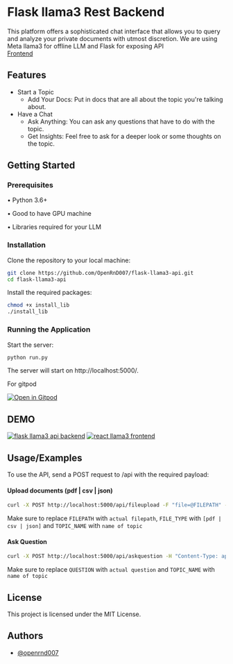 
# Flask llama3 Rest Backend

This platform offers a sophisticated chat interface that allows you to query and analyze your private documents with utmost discretion.
We are using Meta llama3 for offline LLM and Flask for exposing API  
[Frontend](https://github.com/OpenRnD007/react-llama3-frontend)

## Features

- Start a Topic
  - Add Your Docs: Put in docs that are all about the topic you're talking about.
- Have a Chat
  - Ask Anything: You can ask any questions that have to do with the topic.
  - Get Insights: Feel free to ask for a deeper look or some thoughts on the topic.



## Getting Started

### Prerequisites

•  Python 3.6+

•  Good to have GPU machine

•  Libraries required for your LLM


### Installation

Clone the repository to your local machine:

```bash
git clone https://github.com/OpenRnD007/flask-llama3-api.git
cd flask-llama3-api
```

Install the required packages:
```bash
chmod +x install_lib
./install_lib
```

### Running the Application
Start the server:

```bash
python run.py
```

The server will start on http://localhost:5000/.

For gitpod

[![Open in Gitpod](https://gitpod.io/button/open-in-gitpod.svg)](https://gitpod.io/#https://github.com/OpenRnD007/flask-llama3-api)

## DEMO
[![flask llama3 api backend](http://img.youtube.com/vi/NbXgNtWACVQ/0.jpg)](http://www.youtube.com/watch?v=NbXgNtWACVQ "flask llama3 api backend")
[![react llama3 frontend](http://img.youtube.com/vi/fP5YRIFh6os/0.jpg)](http://www.youtube.com/watch?v=fP5YRIFh6os "react llama3 frontend")

## Usage/Examples

To use the API, send a POST request to /api with the required payload:

#### Upload documents (pdf | csv | json)
```bash
curl -X POST http://localhost:5000/api/fileupload -F "file=@FILEPATH" -F "filetype=FILE_TYPE" -F "collection_name=TOPIC_NAME"
```
Make sure to replace `FILEPATH` with `actual filepath`, `FILE_TYPE` with `[pdf | csv | json]` and `TOPIC_NAME` with `name of topic`

#### Ask Question
```bash
curl -X POST http://localhost:5000/api/askquestion -H "Content-Type: application/json" -d '{"question":QUESTION, "collection_name":TOPIC_NAME}'
```
Make sure to replace `QUESTION` with `actual question` and `TOPIC_NAME` with `name of topic`


## License

This project is licensed under the MIT License.


## Authors

- [@openrnd007](https://www.github.com/openrnd007)

